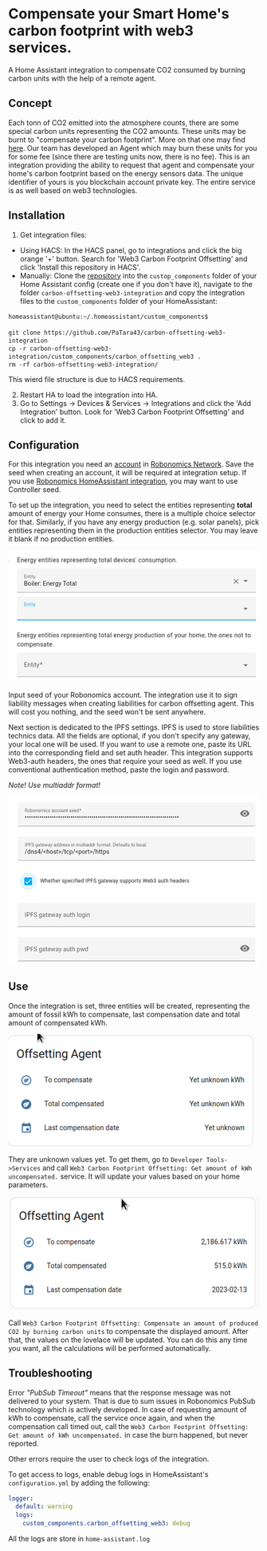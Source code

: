# Compensate your Smart Home's carbon footprint with web3 services.

A Home Assistant integration to compensate CO2 consumed by burning carbon units with the help of a remote agent.

## Concept
Each tonn of CO2 emitted into the atmosphere counts, there are some special carbon units representing the CO2 amounts.
These units may be burnt to "compensate your carbon footprint". More on that one may find [here](https://en.wikipedia.org/wiki/Carbon_credit).
Our team has developed an Agent which may burn these units for you for some fee (since there are testing units now, there is no fee).
This is an integration providing the ability to request that agent and compensate your home's carbon footprint based on the 
energy sensors data. The unique identifier of yours is you blockchain account private key. The entire service is as well based on web3
technologies.


## Installation
1. Get integration files:
* Using HACS:
In the HACS panel, go to integrations and click the big orange '+' button. Search for 'Web3 Carbon Footprint Offsetting' 
and click 'Install this repository in HACS'.
* Manually:
Clone the [repository](https://github.com/PaTara43/carbon-offsetting-web3-integration) into the `custop_components` folder of your Home
Assistant config (create one if you don't have it), navigate to the folder `carbon-offsetting-web3-integration` and copy the
integration files to the `custom_components` folder of your HomeAssistant:
```shell
homeassistant@ubuntu:~/.homeassistant/custom_components$ 

git clone https://github.com/PaTara43/carbon-offsetting-web3-integration
cp -r carbon-offsetting-web3-integration/custom_components/carbon_offsetting_web3 .
rm -rf carbon-offsetting-web3-integration/
```
This wierd file structure is due to HACS requirements.

2. Restart HA to load the integration into HA.
3. Go to Settings -> Devices & Services -> Integrations and click the 'Add Integration' button. Look for 'Web3 Carbon
Footprint Offsetting' and click to add it.

## Configuration 
For this integration you need an [account](https://wiki.robonomics.network/docs/en/create-account-in-dapp/) in [Robonomics
Network](https://robonomics.network/). Save the seed when creating an account, it will be required at integration setup.
If you use [Robonomics HomeAssistant integration](https://github.com/airalab/homeassistant-robonomics-integration/), you
may want to use Controller seed.


To set up the integration, you need to select the entities representing **total** amount of energy your Home consumes,
there is a multiple choice selector for that. Similarly, if you have any energy production (e.g. solar panels), pick entities
representing them in the production entities selector. You may leave it blank if no production entities.

![energy-entities](images/energy-entities.png)

Input seed of your Robonomics account. The integration use it to sign liability messages when creating liabilities for 
carbon offsetting agent. This will cost you nothing, and the seed won't be sent anywhere.

Next section is dedicated to the IPFS settings. IPFS is used to store liabilities technics data. All the fields are
optional, if you don't specify any gateway, your local one will be used. If you want to use a remote one, paste its URL
into the corresponding field and set auth header. This integration supports Web3-auth headers, the ones that require your
seed as well. If you use conventional authentication method, paste the login and password.

*Note! Use multiaddr format!*

![ipfs](images/ipfs.png)

## Use

Once the integration is set, three entities will be created, representing the amount of fossil kWh to compensate, last
compensation date and total amount of compensated kWh.

![lovelace](images/lovelace.png)

They are unknown values yet. To get them, go to `Developer Tools->Services` and call `Web3 Carbon Footprint Offsetting: Get amount of kWh uncompensated.`
service. It will update your values based on your home parameters.

![lovelace-before-compensation](images/lovelace-before-compensation.png)

Call `Web3 Carbon Footprint Offsetting: Compensate an amount of produced CO2 by burning carbon units` to compensate the
displayed amount. After that, the values on the lovelace will be updated. You can do this any time you want, all the
calculations will be performed automatically.

## Troubleshooting

Error *"PubSub Timeout"* means that the response message was not delivered to your system. That is due to sum issues in Robonomics
PubSub technology which is actively developed. In case of requesting amount of kWh to compensate, call the service once again,
and when the compensation call timed out, call the `Web3 Carbon Footprint Offsetting: Get amount of kWh uncompensated.` in case
the burn happened, but never reported.

Other errors require the user to check logs of the integration.

To get access to logs, enable debug logs in HomeAssistant's `configuration.yml` by adding the following:
```yaml
logger:
  default: warning
  logs:
    custom_components.carbon_offsetting_web3: debug
```

All the logs are store in `home-assistant.log`